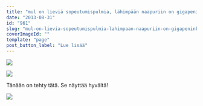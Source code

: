```yaml
---
title: "mul on lieviä sopeutumispulmia, lähimpään naapuriin on gigapeninkulmia."
date: "2013-08-31"
id: "961"
slug: "mul-on-lievia-sopeutumispulmia-lahimpaan-naapuriin-on-gigapeninkulmia"
coverImageId: ""
template: "page"
post_button_label: "Lue lisää"
---
```


[![](/images/talli1_.png)](http://4.bp.blogspot.com/-Nlbb5OKyb3g/UiIECLRHScI/AAAAAAAAGwE/58UQrvsmYzo/s1600/talli1_.png)

  

[![](/images/talli2_.png)](http://1.bp.blogspot.com/-IChZHXzS2hc/UiIECZsnmiI/AAAAAAAAGwI/-Fda0SYcWZM/s1600/talli2_.png)

  
Tänään on tehty tätä. Se näyttää hyvältä!  
  

[![](/images/ak.png)](http://2.bp.blogspot.com/-KFnhf165S1o/UiIF2_ZgZZI/AAAAAAAAGwY/nI7-UaQUHMo/s1600/ak.png)
